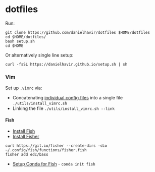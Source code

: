 # dotfiles

Run:

```shell script
git clone https://github.com/danielhavir/dotfiles $HOME/dotfiles
cd $HOME/dotfiles/
bash setup.sh
cd $HOME
```

Or alternatively single line setup:
```shell script
curl -fsSL https://danielhavir.github.io/setup.sh | sh
```

### Vim

Set up `.vimrc` via:
* Concatenating [individual config files](config/vim/) into a single file `./utils/install_vimrc.sh`
* Linking the file `./utils/install_vimrc.sh --link`

#### Fish

* [Install Fish](https://fishshell.com/)
* [Install Fisher](https://github.com/jorgebucaran/fisher)
```shell script
curl https://git.io/fisher --create-dirs -sLo ~/.config/fish/functions/fisher.fish
fisher add edc/bass
```
* [Setup Conda for Fish](https://docs.conda.io/projects/conda/en/latest/user-guide/install/linux.html#using-with-fish-shell) - `conda init fish`
